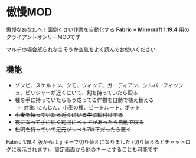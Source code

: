 # 傲慢MOD

傲慢なあなたへ！面倒くさい作業を自動化する **Fabric + Minecraft 1.19.4** 用のクライアントオンリーMODです

マルチの場合怒られなさそうか空気をよく読んでお使いください

## 機能

- ゾンビ、スケルトン、クモ、ウィッチ、ガーディアン、シルバーフィッシュ、ピリジャーが近くにいて、剣を持っていたら殴る
- 種を手に持っていたらもう成ってる作物を自動で植え替える
  - 対象: にんじん、小麦の種、ビートルート、ポテト
- ~~小麦を持っていたら近くにいる牛に餌付けする~~
- ~~夜になって手に届く範囲にベッドがあったら自動で寝る~~
- ~~松明を持っていて足元がレベル7以下だったら置く~~

Fabric 1.19.4 版からは `g` キーで切り替えになりました (切り替えるとチャットログに表示されます)。設定画面から他のキーにすることも可能です